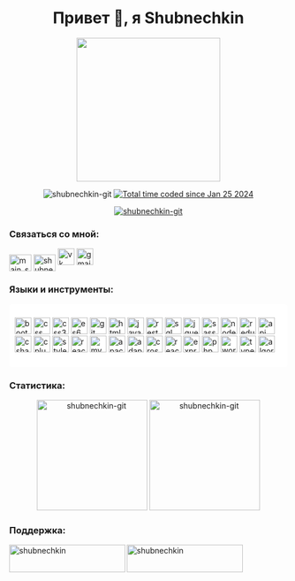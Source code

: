 <h1 align="center">Привет 👋, я Shubnechkin</h1>

<p align="center"> 
  <img style="height:auto;" alt="" src="https://avatars.githubusercontent.com/u/51329173?v=4" width="260" height="260" class="avatar avatar-user width-full border color-bg-default">
<p align="center">
  <img src="https://komarev.com/ghpvc/?username=shubnechkin-git&label=Profile%20views&color=0e75b6&style=flat" alt="shubnechkin-git" /> <a href="https://wakatime.com/@018d404d-ac1a-4b76-bcf9-a2bd89cec2ba"><img src="https://wakatime.com/badge/user/018d404d-ac1a-4b76-bcf9-a2bd89cec2ba.svg" alt="Total time coded since Jan 25 2024" /></a>
</p>

</p>

<p align="center"> <a href="https://github.com/ryo-ma/github-profile-trophy"><img src="https://github-profile-trophy.vercel.app/?username=shubnechkin-git" alt="shubnechkin-git" /></a> </p>

<h3 align="left">Связаться со мной:</h3>
<p align="left">
<a href="https://instagram.com/main_shubnechkin" target="blank"><img align="center" src="https://raw.githubusercontent.com/rahuldkjain/github-profile-readme-generator/master/src/images/icons/Social/instagram.svg" alt="main_shubnechkin" height="30" width="40" /></a>
<a href="https://www.youtube.com/c/shubnechkin" target="blank"><img align="center" src="https://raw.githubusercontent.com/rahuldkjain/github-profile-readme-generator/master/src/images/icons/Social/youtube.svg " alt="shubnechkin" height="30" width="40" /></a>
  <a href="https://vk.com/shubnechkin" target="_blank" rel="noreferrer"><img src="https://img.shields.io/badge/VK-4680C2?style=for-the-badge&logo=vk&logoColor=white" alt="vk" height="30"/></a>
  <a href="mailto:sdnuva2004@gmail.com" target="_blank" rel="noreferrer"><img src="https://img.shields.io/badge/Gmail-D14836?style=for-the-badge&logo=gmail&logoColor=white" alt="gmail" height="30"/></a>

</p>

<h3 align="left">Языки и инструменты:</h3>
<div style="background-color:#fff;padding:10px;border-radius:5px;">
<p align="left">
  <a href="https://getbootstrap.com" target="_blank" rel="noreferrer"><img src="https://img.shields.io/badge/Bootstrap-563D7C?style=for-the-badge&logo=bootstrap&logoColor=white" alt="bootstrap" height="30"/></a>
  <a href="https://developer.mozilla.org/en-US/docs/Web/CSS" target="_blank" rel="noreferrer"><img src="https://img.shields.io/badge/CSS-1572B6?style=for-the-badge&logo=css3&logoColor=white" alt="css" height="30"/></a>
  <a href="https://developer.mozilla.org/en-US/docs/Web/CSS" target="_blank" rel="noreferrer"><img src="https://img.shields.io/badge/CSS3-1572B6?style=for-the-badge&logo=css3&logoColor=white" alt="css3" height="30"/></a>
  <a href="https://www.ecma-international.org/ecma-262/6.0/" target="_blank" rel="noreferrer"><img src="https://img.shields.io/badge/ES6-F7DF1E?style=for-the-badge&logo=javascript&logoColor=black" alt="es6" height="30"/></a>
  <a href="https://git-scm.com/" target="_blank" rel="noreferrer"><img src="https://img.shields.io/badge/Git-F05032?style=for-the-badge&logo=git&logoColor=white" alt="git" height="30"/></a>
  <a href="https://developer.mozilla.org/en-US/docs/Web/HTML" target="_blank" rel="noreferrer"><img src="https://img.shields.io/badge/HTML5-E34F26?style=for-the-badge&logo=html5&logoColor=white" alt="html5" height="30"/></a>
  <a href="https://developer.mozilla.org/en-US/docs/Web/JavaScript" target="_blank" rel="noreferrer"><img src="https://img.shields.io/badge/JavaScript-F7DF1E?style=for-the-badge&logo=javascript&logoColor=black" alt="javascript" height="30"/></a>
  <a href="https://en.wikipedia.org/wiki/Representational_state_transfer" target="_blank" rel="noreferrer"><img src="https://img.shields.io/badge/REST%20API-005571?style=for-the-badge&logo=rest&logoColor=white" alt="restapi" height="30"/></a>
  <a href="https://www.w3schools.com/sql/" target="_blank" rel="noreferrer"><img src="https://img.shields.io/badge/SQL-4479A1?style=for-the-badge&logo=sql&logoColor=white" alt="sql" height="30"/></a>
  <a href="https://jquery.com/" target="_blank" rel="noreferrer"><img src="https://img.shields.io/badge/jQuery-0769AD?style=for-the-badge&logo=jquery&logoColor=white" alt="jquery" height="30"/></a>
  <a href="https://sass-lang.com" target="_blank" rel="noreferrer"><img src="https://img.shields.io/badge/Sass-CC6699?style=for-the-badge&logo=sass&logoColor=white" alt="sass" height="30"/></a>
  <a href="https://nodejs.org" target="_blank" rel="noreferrer"><img src="https://img.shields.io/badge/Node.js-339933?style=for-the-badge&logo=node.js&logoColor=white" alt="nodejs" height="30"/></a>
  <a href="https://redux.js.org" target="_blank" rel="noreferrer"><img src="https://img.shields.io/badge/Redux-764ABC?style=for-the-badge&logo=redux&logoColor=white" alt="redux" height="30"/></a>
  <a href="https://developer.mozilla.org/en-US/docs/Web/API" target="_blank" rel="noreferrer"><img src="https://img.shields.io/badge/API-4EAA25?style=for-the-badge&logo=api&logoColor=white" alt="api" height="30"/></a>
  <a href="https://docs.microsoft.com/en-us/dotnet/csharp/" target="_blank" rel="noreferrer"><img src="https://img.shields.io/badge/C%23-239120?style=for-the-badge&logo=c-sharp&logoColor=white" alt="csharp" height="30"/></a>
  <a href="https://isocpp.org/" target="_blank" rel="noreferrer"><img src="https://img.shields.io/badge/C%2B%2B-00599C?style=for-the-badge&logo=c%2B%2B&logoColor=white" alt="cplusplus" height="30"/></a>
  <a href="https://styled-components.com/" target="_blank" rel="noreferrer"><img src="https://img.shields.io/badge/Styled%20Components-DB7093?style=for-the-badge&logo=styled-components&logoColor=white" alt="styledcomponents" height="30"/></a>
  <a href="https://reactnative.dev/" target="_blank" rel="noreferrer"><img src="https://img.shields.io/badge/React_Native-20232A?style=for-the-badge&logo=react&logoColor=61DAFB" alt="reactnative" height="30"/></a>
  <a href="https://www.mysql.com/" target="_blank" rel="noreferrer"><img src="https://img.shields.io/badge/MySQL-4479A1?style=for-the-badge&logo=mysql&logoColor=white" alt="mysql" height="30"/></a>
  <a href="https://httpd.apache.org/" target="_blank" rel="noreferrer"><img src="https://img.shields.io/badge/Apache%20HTTP%20Server-D22128?style=for-the-badge&logo=apache&logoColor=white" alt="apachehttpserver" height="30"/></a>
  <a href="https://www.w3schools.com/html/html_responsive.asp" target="_blank" rel="noreferrer"><img src="https://img.shields.io/badge/Adaptive%20Layout-4285F4?style=for-the-badge&logo=html5&logoColor=white" alt="adaptivelayout" height="30"/></a>
  <a href="https://developer.mozilla.org/en-US/docs/Glossary/Crossbrowser" target="_blank" rel="noreferrer"><img src="https://img.shields.io/badge/Crossbrowser%20Layout-FF5733?style=for-the-badge&logo=mozilla&logoColor=white" alt="crossbrowserlayout" height="30"/></a>
  <a href="https://reactjs.org/" target="_blank" rel="noreferrer"><img src="https://img.shields.io/badge/React-61DAFB?style=for-the-badge&logo=react&logoColor=black" alt="react" height="30"/></a>
  <a href="https://expressjs.com/" target="_blank" rel="noreferrer"><img src="https://img.shields.io/badge/Express.js-000000?style=for-the-badge&logo=express&logoColor=white" alt="expressjs" height="30"/></a>
  <a href="https://www.php.net" target="_blank" rel="noreferrer"><img src="https://img.shields.io/badge/PHP-777BB4?style=for-the-badge&logo=php&logoColor=white" alt="php" height="30"/></a>
  <a href="https://wordpress.org/" target="_blank" rel="noreferrer"><img src="https://img.shields.io/badge/Wordpress-21759B?style=for-the-badge&logo=wordpress&logoColor=white" alt="wordpress" height="30"/></a>
  <a href="https://www.typescriptlang.org" target="_blank" rel="noreferrer"><img src="https://img.shields.io/badge/TypeScript-3178C6?style=for-the-badge&logo=typescript&logoColor=white" alt="typescript" height="30"/></a>
  <a href="https://en.wikipedia.org/wiki/Algorithm" target="_blank" rel="noreferrer"><img src="https://img.shields.io/badge/Algorithms%20and%20Data%20Structures-008000?style=for-the-badge&logo=wikipedia&logoColor=white" alt="algorithmsdatastructures" height="30"/></a>
</p>
</div>
<h3 align="left">Статистика: </h3>
<p align="center">
  <img src="https://github-readme-stats.vercel.app/api?username=shubnechkin-git&show_icons=true&locale=en" alt="shubnechkin-git" height="200px" />
  <img src="https://github-readme-stats.vercel.app/api/top-langs?username=shubnechkin-git&show_icons=true&locale=en&layout=compact" alt="shubnechkin-git" height="200px"/>
</p>
<h3 align="left">Поддержка: </h3>
<p align="left">
  <a href="https://www.buymeacoffee.com/shubnechkin"> <img align="left" src="https://cdn.buymeacoffee.com/buttons/v2/default-yellow.png" height="50" width="210" alt="shubnechkin" /></a>
  <a href="https://ko-fi.com/shubnechkin"> <img align="left" src="https://cdn.ko-fi.com/cdn/kofi3.png?v=3" height="50" width="210" alt="shubnechkin" /></a>
</p>
